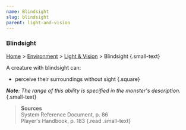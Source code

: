 ```yaml
---
name: Blindsight 
slug: blindsight
parent: light-and-vision
---
```

### Blindsight 
[Home](dm-operations-center) > [Environment](environment) > [Light & Vision](light-and-vision) > Blindsight {.small-text}

A creature with blindsight can:
- perceive their surroundings without sight
{.square}

***Note**: The range of this ability is specified in the monster's description.* {.small-text}

> **Sources** <br/>
> System Reference Document, p. 86<br/>
> Player's Handbook, p. 183
{.read .small-text}


